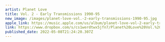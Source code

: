 ```yaml
---
artist: Planet Love
title: Vol. 2 - Early Transmissions 1990-95
new_image: /images/planet-love-vol.-2-early-transmissions-1990-95.jpg
apple_link: https://music.apple.com/us/album/planet-love-vol-2-early-transmissions-1990-95/1614883683
link: https://www.dropbox.com/s/cs1werdtwx5jfn7/Planet%20Love%20Vol.%202%20-%20Early%20Transmissions%201990-95.zip?dl=1
published_date: 2022-05-08T21:24:20.307Z
---
```

